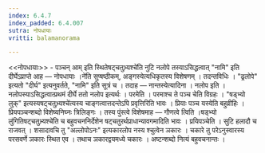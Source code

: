 ```yaml
---
index: 6.4.7
index_padded: 6.4.007
sutra: नोपधायाः
vritti: balamanorama

---
```

<<नोपधायाः>> - पञ्चन् आम् इति स्थितेषट्चतुभ्र्यश्चे॑ति नुटि नलोपे तस्याऽसिद्धत्वात् "नामि" इति दीर्घेऽप्राप्ते आह — नोपधायाः ।ने॑ति सुप्षष्ठीकम्, अङ्गस्येत्यधिकृतस्य विशेषणम् । तदन्तविधिः । "ढ्रलोपे" इत्यतो "दीर्घ" इत्यनुवर्तते, "नामि" इति सूत्रं च । तदाह — नान्तस्येत्यादिना । नलोप इति । नलोपस्याऽसिद्धत्वात्प्रथमं दीर्घे ततो नलोप इत्यर्थः । परमेति । परमाश्च ते पञ्च चेति विग्रहः । "षड्भ्यो लुक्" इत्यस्यषट्चतुभ्र्यश्चे॑त्यस्य चाङ्गत्वात्तदन्तेऽपि प्रवृत्तिरिति भावः । प्रियाः पञ्च यस्येति बहुव्रीहिः । प्रियपञ्चन्शब्दो विशेष्यनिघ्नः त्रिलिङ्गः । तस्य पुंस्त्वे विशेषमाह — गौणत्वे त्विति ।षड्भ्यो लु॑गितिषट्चतुभ्र्यश्चे॑ति च बहुवचननिर्देशेन षट्चतुरर्थप्राधान्यावगमादिति भावः । प्रयिपञ्चेति । सुटि हलादौ च राजवत् । शसादावचि तु "अल्लोपोऽनः" इत्यकारलोप नस्य श्चुत्वेन ञकारः । चकारे तु परेऽनुस्वारस्य परसवर्णे ञकारः स्थित एव । तथाच ञकारद्वयमध्ये चकारः । अष्टन्शब्दो नित्यं बहुवचनान्तः । 